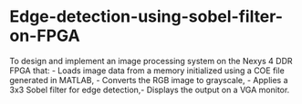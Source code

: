 # Edge-detection-using-sobel-filter-on-FPGA
To design and implement an image processing system on the Nexys 4 DDR FPGA that: - Loads image data from a memory initialized using a COE file generated in MATLAB, - Converts the RGB image to grayscale, - Applies a 3x3 Sobel filter for edge detection,- Displays the output on a VGA monitor.
